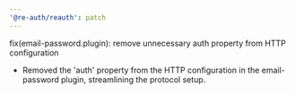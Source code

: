 ```yaml
---
'@re-auth/reauth': patch
---
```


fix(email-password.plugin): remove unnecessary auth property from HTTP configuration

- Removed the 'auth' property from the HTTP configuration in the email-password plugin, streamlining the protocol setup.
